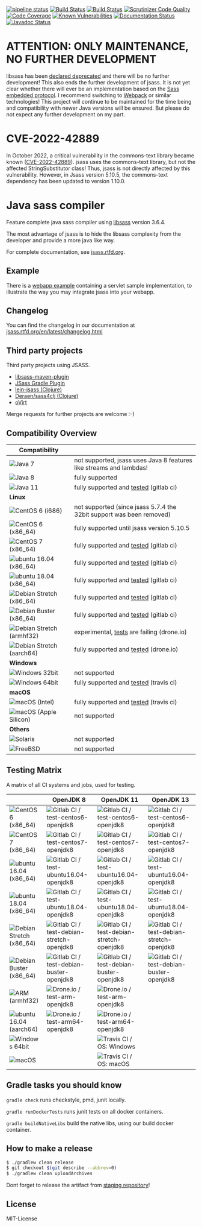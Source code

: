 [![pipeline status](https://gitlab.com/jsass/jsass/badges/master/pipeline.svg)](https://gitlab.com/jsass/jsass/commits/master)
[![Build Status](https://img.shields.io/travis/bit3/jsass/master.svg?style=flat&logo=travis)](https://travis-ci.org/bit3/jsass)
[![Build Status](https://cloud.drone.io/api/badges/bit3/jsass/status.svg)](https://cloud.drone.io/bit3/jsass)
[![Scrutinizer Code Quality](https://scrutinizer-ci.com/g/bit3/jsass/badges/quality-score.png?b=master)](https://scrutinizer-ci.com/g/bit3/jsass/?branch=master)
[![Code Coverage](https://scrutinizer-ci.com/g/bit3/jsass/badges/coverage.png?b=master)](https://scrutinizer-ci.com/g/bit3/jsass/?branch=master)
[![Known Vulnerabilities](https://snyk.io/test/github/bit3/jsass/badge.svg)](https://snyk.io/test/github/bit3/jsass)
[![Documentation Status](https://readthedocs.org/projects/jsass/badge/?version=latest)](http://jsass.readthedocs.io/en/latest/)
[![Javadoc Status](https://javadocio-badges.herokuapp.com/io.bit3/jsass/badge.svg)](http://javadoc.io/doc/io.bit3/jsass/)

ATTENTION: ONLY MAINTENANCE, NO FURTHER DEVELOPMENT
===================================================

libsass has been [declared deprecated][libsass-deprecated] and there will be no further development!
This also ends the further development of jsass. It is not yet clear whether there will ever be an implementation based
on the [Sass embedded protocol][sass-embedded-protocol]. I recommend switching to [Webpack][webpack] or similar technologies!
This project will continue to be maintained for the time being and compatibility with newer Java versions will be ensured.
But please do not expect any further development on my part.

CVE-2022-42889
==============

In October 2022, a critical vulnerability in the commons-text library became known ([CVE-2022-42889](https://securitylab.github.com/advisories/GHSL-2022-018_Apache_Commons_Text/)). jsass uses the commons-text library, but not the affected StringSubstitutor class!
Thus, jsass is not directly affected by this vulnerability.
However, in Jsass version 5.10.5, the commons-text dependency has been updated to version 1.10.0.

[libsass-deprecated]: https://sass-lang.com/blog/libsass-is-deprecated
[sass-embedded-protocol]: https://github.com/sass/embedded-protocol
[webpack]: https://webpack.js.org/

Java sass compiler
==================

Feature complete java sass compiler using [libsass][libsass] version 3.6.4.

The most advantage of jsass is to hide the libsass complexity from the developer and provide a more java like way.

For complete documentation, see [jsass.rtfd.org][jsass-docs].

[libsass]: https://github.com/sass/libsass
[jsass-docs]: http://jsass.rtfd.org/

Example
-------

There is a [webapp example](example/webapp) containing a servlet sample implementation, to illustrate the way you
may integrate jsass into your webapp.

Changelog
---------

You can find the changelog in our documentation at [jsass.rtfd.org/en/latest/changelog.html][changelog]

[changelog]: http://jsass.readthedocs.org/en/latest/changelog.html

Third party projects
--------------------

Third party projects using JSASS.

- [libsass-maven-plugin](https://gitlab.com/haynes/libsass-maven-plugin)
- [JSass Gradle Plugin](https://plugins.gradle.org/plugin/io.freefair.jsass-java)
- [lein-jsass (Clojure)](https://clojars.org/lein-jsass)
- [Deraen/sass4clj (Clojure)](https://github.com/Deraen/sass4clj)
- [oVirt](https://www.ovirt.org/)

Merge requests for further projects are welcome :-)

Compatibility Overview
----------------------

| Compatibility                              |                                                                      |
|--------------------------------------------|----------------------------------------------------------------------|
| ![Java 7][java7]                           | not supported, jsass uses Java 8 features like streams and lambdas!  |
| ![Java 8][java8]                           | fully supported                                                      |
| ![Java 11][java11]                         | fully supported and [tested][gitlab-ci] (gitlab ci)                  |
| **Linux**                                  |                                                                      |
| ![CentOS 6 (i686)][centos6_32]             | not supported (since jsass 5.7.4 the 32bit support was been removed) |
| ![CentOS 6 (x86_64)][centos6]              | fully supported until jsass version 5.10.5                           |
| ![CentOS 7 (x86_64)][centos7]              | fully supported and [tested][gitlab-ci] (gitlab ci)                  |
| ![ubuntu 16.04 (x86_64)][ubuntu16.04]      | fully supported and [tested][gitlab-ci] (gitlab ci)                  |
| ![ubuntu 18.04 (x86_64)][ubuntu18.04]      | fully supported and [tested][gitlab-ci] (gitlab ci)                  |
| ![Debian Stretch (x86_64)][debian-stretch] | fully supported and [tested][gitlab-ci] (gitlab ci)                  |
| ![Debian Buster (x86_64)][debian-buster]   | fully supported and [tested][gitlab-ci] (gitlab ci)                  |
| ![Debian Stretch (armhf32)][armhf32]       | experimental, [tests][drone-io] are failing (drone.io)               |
| ![Debian Stretch (aarch64)][aarch64]       | fully supported and [tested][drone-io] (drone.io)                    |
| **Windows**                                |                                                                      |
| ![Windows 32bit][windows32]                | not supported                                                        |
| ![Windows 64bit][windows64]                | fully supported and [tested][travis-ci] (travis ci)                  |
| **macOS**                                  |                                                                      |
| ![macOS][macos] (Intel)                    | fully supported and [tested][travis-ci] (travis ci)                  |
| ![macOS][macos] (Apple Silicon)            | not supported                                                        |
| **Others**                                 |                                                                      |
| ![Solaris][solaris]                        | not supported                                                        |
| ![FreeBSD][freebsd]                        | not supported                                                        |

[java7]: https://img.shields.io/badge/Java-7-red.svg?style=flat
[java8]: https://img.shields.io/badge/Java-8-green.svg?style=flat
[java11]: https://img.shields.io/badge/Java-11-green.svg?style=flat

[centos6_32]: https://img.shields.io/badge/CentOS_6-x86-red.svg?style=flat
[centos6]: https://img.shields.io/badge/CentOS_6-x86__64-green.svg?style=flat
[centos7]: https://img.shields.io/badge/CentOS_7-x86__64-green.svg?style=flat

[ubuntu16.04]: https://img.shields.io/badge/ubuntu_16.04-x86__64-green.svg?style=flat
[ubuntu18.04]: https://img.shields.io/badge/ubuntu_18.04-x86__64-green.svg?style=flat

[debian-stretch]: https://img.shields.io/badge/Debian_Stretch-x86__64-green.svg?style=flat
[debian-buster]: https://img.shields.io/badge/Debian_Buster-x86__64-green.svg?style=flat

[armhf32]: https://img.shields.io/badge/Debian_Stretch-arm_(armhf32)-yellow.svg?style=flat
[aarch64]: https://img.shields.io/badge/Debian_Stretch-arm64_(aarch64)-green.svg?style=flat

[windows32]: https://img.shields.io/badge/Windows-32bit-red.svg?style=flat
[windows64]: https://img.shields.io/badge/Windows-64bit-green.svg?style=flat

[macos]: https://img.shields.io/badge/macOS-10+-green.svg?style=flat

[gitlab-ci]: https://gitlab.com/jsass/jsass/pipelines
[travis-ci]: https://travis-ci.org/bit3/jsass
[drone-io]: https://cloud.drone.io/bit3/jsass

[solaris]: https://img.shields.io/badge/Solaris-red.svg?style=flat
[freebsd]: https://img.shields.io/badge/FreeBSD-red.svg?style=flat

Testing Matrix
--------------

A matrix of all CI systems and jobs, used for testing.

|                                            | OpenJDK 8                                                                           | OpenJDK 11                                                                           | OpenJDK 13                                                                           |
|--------------------------------------------|-------------------------------------------------------------------------------------|--------------------------------------------------------------------------------------|--------------------------------------------------------------------------------------|
| ![CentOS 6 (x86_64)][centos6]              | ![Gitlab CI / test-centos6-openjdk8][gitlab-ci-test-centos6-openjdk8]               | ![Gitlab CI / test-centos6-openjdk8][gitlab-ci-test-centos6-openjdk11]               | ![Gitlab CI / test-centos6-openjdk8][gitlab-ci-test-centos6-openjdk13]               |
| ![CentOS 7 (x86_64)][centos7]              | ![Gitlab CI / test-centos7-openjdk8][gitlab-ci-test-centos7-openjdk8]               | ![Gitlab CI / test-centos7-openjdk8][gitlab-ci-test-centos7-openjdk11]               | ![Gitlab CI / test-centos7-openjdk8][gitlab-ci-test-centos7-openjdk13]               |
| ![ubuntu 16.04 (x86_64)][ubuntu16.04]      | ![Gitlab CI / test-ubuntu16.04-openjdk8][gitlab-ci-test-ubuntu16.04-openjdk8]       | ![Gitlab CI / test-ubuntu16.04-openjdk8][gitlab-ci-test-ubuntu16.04-openjdk11]       | ![Gitlab CI / test-ubuntu16.04-openjdk8][gitlab-ci-test-ubuntu16.04-openjdk13]       |
| ![ubuntu 18.04 (x86_64)][ubuntu18.04]      | ![Gitlab CI / test-ubuntu18.04-openjdk8][gitlab-ci-test-ubuntu18.04-openjdk8]       | ![Gitlab CI / test-ubuntu18.04-openjdk8][gitlab-ci-test-ubuntu18.04-openjdk11]       | ![Gitlab CI / test-ubuntu18.04-openjdk8][gitlab-ci-test-ubuntu18.04-openjdk13]       |
| ![Debian Stretch (x86_64)][debian-stretch] | ![Gitlab CI / test-debian-stretch-openjdk8][gitlab-ci-test-debian-stretch-openjdk8] | ![Gitlab CI / test-debian-stretch-openjdk8][gitlab-ci-test-debian-stretch-openjdk11] | ![Gitlab CI / test-debian-stretch-openjdk8][gitlab-ci-test-debian-stretch-openjdk13] |
| ![Debian Buster (x86_64)][debian-buster]   | ![Gitlab CI / test-debian-buster-openjdk8][gitlab-ci-test-debian-buster-openjdk8]   | ![Gitlab CI / test-debian-buster-openjdk8][gitlab-ci-test-debian-buster-openjdk11]   | ![Gitlab CI / test-debian-buster-openjdk8][gitlab-ci-test-debian-buster-openjdk13]   |
| ![ARM (armhf32)][armhf32]                  | ![Drone.io / test-arm-openjdk8][drone.io-test-arm-openjdk8]                         | ![Drone.io / test-arm-openjdk8][drone.io-test-arm-openjdk11]                         |                                                                                      |
| ![ubuntu 16.04 (aarch64)][aarch64]         | ![Drone.io / test-arm64-openjdk8][drone.io-test-arm64-openjdk8]                     | ![Drone.io / test-arm64-openjdk8][drone.io-test-arm64-openjdk11]                     |                                                                                      |
| ![Windows 64bit][windows64]                |                                                                                     | ![Travis CI / OS: Windows][travis-ci-os-windows]                                     |                                                                                      |
| ![macOS][macos]                            |                                                                                     | ![Travis CI / OS: macOS][travis-ci-os-macos]                                         |                                                                                      |

[gitlab-ci-test-centos6-openjdk8]: https://img.shields.io/badge/Gitlab_CI-test--centos6--openjdk8-blue.svg?style=flat
[gitlab-ci-test-centos6-openjdk11]: https://img.shields.io/badge/Gitlab_CI-test--centos6--openjdk11-blue.svg?style=flat
[gitlab-ci-test-centos6-openjdk13]: https://img.shields.io/badge/Gitlab_CI-test--centos6--openjdk13-blue.svg?style=flat

[gitlab-ci-test-centos7-openjdk8]: https://img.shields.io/badge/Gitlab_CI-test--centos7--openjdk8-blue.svg?style=flat
[gitlab-ci-test-centos7-openjdk11]: https://img.shields.io/badge/Gitlab_CI-test--centos7--openjdk11-blue.svg?style=flat
[gitlab-ci-test-centos7-openjdk13]: https://img.shields.io/badge/Gitlab_CI-test--centos7--openjdk13-blue.svg?style=flat

[gitlab-ci-test-ubuntu16.04-openjdk8]: https://img.shields.io/badge/Gitlab_CI-test--ubuntu16.04--openjdk8-blue.svg?style=flat
[gitlab-ci-test-ubuntu16.04-openjdk11]: https://img.shields.io/badge/Gitlab_CI-test--ubuntu16.04--openjdk11-blue.svg?style=flat
[gitlab-ci-test-ubuntu16.04-openjdk13]: https://img.shields.io/badge/Gitlab_CI-test--ubuntu16.04--openjdk13-blue.svg?style=flat

[gitlab-ci-test-ubuntu18.04-openjdk8]: https://img.shields.io/badge/Gitlab_CI-test--ubuntu18.04--openjdk8-blue.svg?style=flat
[gitlab-ci-test-ubuntu18.04-openjdk11]: https://img.shields.io/badge/Gitlab_CI-test--ubuntu18.04--openjdk11-blue.svg?style=flat
[gitlab-ci-test-ubuntu18.04-openjdk13]: https://img.shields.io/badge/Gitlab_CI-test--ubuntu18.04--openjdk13-blue.svg?style=flat

[gitlab-ci-test-debian-stretch-openjdk8]: https://img.shields.io/badge/Gitlab_CI-test--debian--stretch--openjdk8-blue.svg?style=flat
[gitlab-ci-test-debian-stretch-openjdk11]: https://img.shields.io/badge/Gitlab_CI-test--debian--stretch--openjdk11-blue.svg?style=flat
[gitlab-ci-test-debian-stretch-openjdk13]: https://img.shields.io/badge/Gitlab_CI-test--debian--stretch--openjdk13-blue.svg?style=flat

[gitlab-ci-test-debian-buster-openjdk8]: https://img.shields.io/badge/Gitlab_CI-test--debian--buster--openjdk8-blue.svg?style=flat
[gitlab-ci-test-debian-buster-openjdk11]: https://img.shields.io/badge/Gitlab_CI-test--debian--buster--openjdk11-blue.svg?style=flat
[gitlab-ci-test-debian-buster-openjdk13]: https://img.shields.io/badge/Gitlab_CI-test--debian--buster--openjdk13-blue.svg?style=flat

[drone.io-test-arm-openjdk8]: https://img.shields.io/badge/Drone.io-test--arm--openjdk8-blue.svg?style=flat
[drone.io-test-arm-openjdk11]: https://img.shields.io/badge/Drone.io-test--arm--openjdk11-blue.svg?style=flat
[drone.io-test-arm-openjdk13]: https://img.shields.io/badge/Drone.io-test--arm--openjdk13-blue.svg?style=flat

[drone.io-test-arm64-openjdk8]: https://img.shields.io/badge/Drone.io-test--arm64--openjdk8-blue.svg?style=flat
[drone.io-test-arm64-openjdk11]: https://img.shields.io/badge/Drone.io-test--arm64--openjdk11-blue.svg?style=flat
[drone.io-test-arm64-openjdk13]: https://img.shields.io/badge/Drone.io-test--arm64--openjdk13-blue.svg?style=flat

[travis-ci-os-windows]: https://img.shields.io/badge/Travis_CI-OS:_Windows-blue.svg?style=flat
[travis-ci-os-macos]: https://img.shields.io/badge/Travis_CI-OS:_macOS-blue.svg?style=flat

Gradle tasks you should know
----------------------------

`gradle check` runs checkstyle, pmd, junit locally.

`gradle runDockerTests` runs junit tests on all docker containers.

`gradle buildNativeLibs` build the native libs, using our build docker container.

How to make a release
---------------------

```bash
$ ./gradlew clean release
$ git checkout $(git describe --abbrev=0)
$ ./gradlew clean uploadArchives
```

Dont forget to release the artifact from [staging repository](https://oss.sonatype.org/#stagingRepositories)!

License
-------

MIT-License
